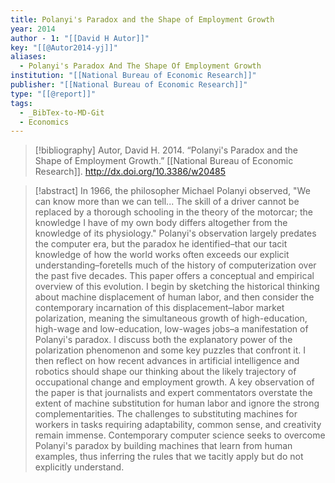 ```yaml
---
title: Polanyi's Paradox and the Shape of Employment Growth
year: 2014
author - 1: "[[David H Autor]]"
key: "[[@Autor2014-yj]]"
aliases:
  - Polanyi's Paradox And The Shape Of Employment Growth
institution: "[[National Bureau of Economic Research]]"
publisher: "[[National Bureau of Economic Research]]"
type: "[[@report]]"
tags:
  - _BibTex-to-MD-Git
  - Economics
---
```


> [!bibliography]
> Autor, David H. 2014. “Polanyi's Paradox and the Shape of Employment Growth.” [[National Bureau of Economic Research]]. http://dx.doi.org/10.3386/w20485

> [!abstract]
> In 1966, the philosopher Michael Polanyi observed, "We can know more than we can tell... The skill of a driver cannot be replaced by a thorough schooling in the theory of the motorcar; the knowledge I have of my own body differs altogether from the knowledge of its physiology." Polanyi's observation largely predates the computer era, but the paradox he identified–that our tacit knowledge of how the world works often exceeds our explicit understanding–foretells much of the history of computerization over the past five decades. This paper offers a conceptual and empirical overview of this evolution. I begin by sketching the historical thinking about machine displacement of human labor, and then consider the contemporary incarnation of this displacement–labor market polarization, meaning the simultaneous growth of high-education, high-wage and low-education, low-wages jobs–a manifestation of Polanyi's paradox. I discuss both the explanatory power of the polarization phenomenon and some key puzzles that confront it. I then reflect on how recent advances in artificial intelligence and robotics should shape our thinking about the likely trajectory of occupational change and employment growth. A key observation of the paper is that journalists and expert commentators overstate the extent of machine substitution for human labor and ignore the strong complementarities. The challenges to substituting machines for workers in tasks requiring adaptability, common sense, and creativity remain immense. Contemporary computer science seeks to overcome Polanyi's paradox by building machines that learn from human examples, thus inferring the rules that we tacitly apply but do not explicitly understand.
